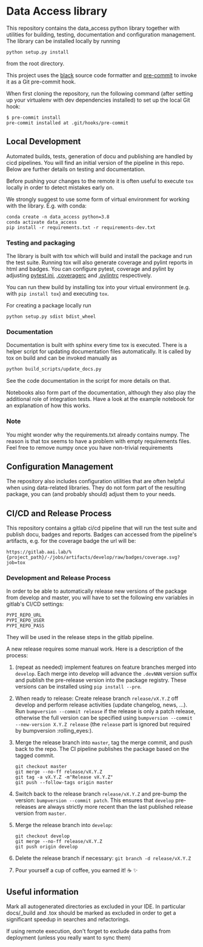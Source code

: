 Data Access library
=======

This repository contains the data_access python library together with utilities for building, testing, 
documentation and configuration management. The library can be installed locally by running

```python setup.py install```

from the root directory.

This project uses the [black](https://github.com/psf/black) source code formatter
and [pre-commit](https://pre-commit.com/) to invoke it as a Git pre-commit hook.

When first cloning the repository, run the following command (after
setting up your virtualenv with dev dependencies installed) to set up
the local Git hook:

```shell script
$ pre-commit install
pre-commit installed at .git/hooks/pre-commit
```

## Local Development
Automated builds, tests, generation of docu and publishing are handled by cicd pipelines. 
You will find an initial version of the pipeline in this repo. Below are further details on testing 
and documentation. 

Before pushing your changes to the remote it is often useful to execute `tox` locally in order to
detect mistakes early on.

We strongly suggest to use some form of virtual environment for working with the library. E.g. with conda:
```shell script
conda create -n data_access python=3.8
conda activate data_access
pip install -r requirements.txt -r requirements-dev.txt
```

### Testing and packaging
The library is built with tox which will build and install the package and run the test suite.
Running tox will also generate coverage and pylint reports in html and badges. 
You can configure pytest, coverage and pylint by adjusting [pytest.ini](pytest.ini), [.coveragerc](.coveragerc) and
[.pylintrc](.pylintrc) respectively.

You can run thew build by installing tox into your virtual environment 
(e.g. with `pip install tox`) and executing `tox`. 

For creating a package locally run
```shell script
python setup.py sdist bdist_wheel
```

### Documentation
Documentation is built with sphinx every time tox is executed. 
There is a helper script for updating documentation files automatically. It is called by tox on build and can 
be invoked manually as
```bash
python build_scripts/update_docs.py
```
See the code documentation in the script for more details on that.

Notebooks also form part of the documentation, although they also play the additional role of integration
tests. Have a look at the example notebook for an explanation of how this works.

### Note
You might wonder why the requirements.txt already contains numpy. The reason is that tox seems to have a problem with empty
requirements files. Feel free to remove numpy once you have non-trivial requirements

## Configuration Management
The repository also includes configuration utilities that are often helpful when using data-related libraries. 
They do not form part of the resulting package, you can (and probably should) adjust them to your needs.

## CI/CD and Release Process
This repository contains a gitlab ci/cd pipeline that will run the test suite and
publish docu, badges and reports. Badges can accessed from the pipeline's artifacts, e.g. for the coverage badge
the url will be:
```
https://gitlab.aai.lab/%{project_path}/-/jobs/artifacts/develop/raw/badges/coverage.svg?job=tox
```

### Development and Release Process

In order to be able to automatically release new versions of the package from develop and master, you
will have to set the following env variables in gitlab's CI/CD settings:

```
PYPI_REPO_URL
PYPI_REPO_USER
PYPI_REPO_PASS
```

They will be used in the release steps in the gitlab pipeline.

A new release requires some manual work. Here is a description of the process:

1. (repeat as needed) implement features on feature branches merged into `develop`. Each merge into develop will advance the `.devNNN` version suffix and publish the pre-release version into the package registry. These versions can be installed using `pip install --pre`.
2. When ready to release: Create release branch `release/vX.Y.Z` off develop and perform release activities (update changelog, news, ...). Run `bumpversion --commit release` if the release is only a patch release, otherwise the full version can be specified using `bumpversion --commit --new-version X.Y.Z release` (the `release` part is ignored but required by bumpversion :rolling_eyes:).
3. Merge the release branch into `master`, tag the merge commit, and push back to the repo. The CI pipeline publishes the package based on the tagged commit.

    ```shell script
    git checkout master
    git merge --no-ff release/vX.Y.Z
    git tag -a vX.Y.Z -m"Release vX.Y.Z"
    git push --follow-tags origin master
    ```
4. Switch back to the release branch `release/vX.Y.Z` and pre-bump the version: `bumpversion --commit patch`. This ensures that `develop` pre-releases are always strictly more recent than the last published release version from `master`.
5. Merge the release branch into `develop`:
    ```shell script
    git checkout develop
    git merge --no-ff release/vX.Y.Z
    git push origin develop
    ```
6. Delete the release branch if necessary: `git branch -d release/vX.Y.Z`
7. Pour yourself a cup of coffee, you earned it! :coffee: :sparkles:

## Useful information
Mark all autogenerated directories as excluded in your IDE. In particular docs/_build and .tox should be marked 
as excluded in order to get a significant speedup in searches and refactorings.

If using remote execution, don't forget to exclude data paths from deployment (unless you really want to sync them)
